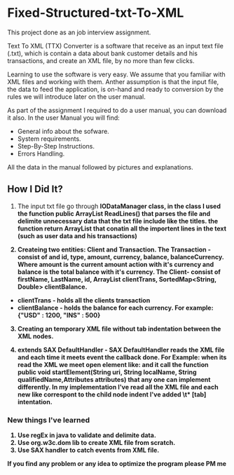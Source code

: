 # Fixed-Structured-txt-To-XML

This project done as an job interview assignment.

Text To XML (TTX) Converter is a software that receive as an input text file (.txt), which is contain a data about bank customer details and his transactions, and create an XML file, by no more than few clicks.

Learning to use the software is very easy. We assume that you familiar with XML files and working with them. Anther assumption is that the input file, the data to feed the application, is on-hand and ready to conversion by the rules we will introduce later on the user manual.

As part of the assignment I required to do a user manual, you can download it also. In the user Manual you will find:
  - General info about the sofware.
  - System requirements.
  - Step-By-Step Instructions.
  - Errors Handling.

All the data in the manual followed by pictures and explanations.

## How I Did It?
  
  1. The input txt file go through <b>IODataManager<b> class, in the class I used the function <b>public ArrayList<String> ReadLines()<b>
  that parses the file and delimite unnecessary data that the txt file include like the titles. the function return ArrayList<string> that conatin all the importent lines in the text (such as user data and his transactions)
  
  2. Createing two entities: Client and Transaction.
  The Transaction - consist of and id, type, amount, currency, balance, balanceCurrency. Where amount is the current amount action with it's currency and balance is the total balance with it's currency.
  The Client- consist of firstName, LastName, id, <b>ArrayList<Transaction> clientTrans<b/>, <b>SortedMap<String, Double> clientBalance<b/>.
  - clientTrans - holds all the clients transaction
  - clientBalance - holds the balance for each currency. For example: {"USD" : 1200, "INS" : 500}
  
  3. Creating an temporary XML file <b>without<b/> tab indentation between the XML nodes.
  
  4. extends SAX DefaultHandler - SAX DefaultHandler reads the XML file and each time it meets event the callback done.
  For Example: when its read the XML we meet open element like: <element> and it call the function public void startElement(String uri, String localName, String qualifiedName,Attributes attributes) that any one can implement differently.
  In my implementation I've read all the XML file and each new like correspont to the child node indent I've added \\t* [tab] intentation.
  
  
  ### New things I've learned
  
 1. Use regEx in java to validate and delimite data.
 2. Use org.w3c.dom lib to create XML file from scratch.
 3. Use SAX handler to catch events from XML file.
 
 <strong> If you find any problem or any idea to optimize the program please PM me <strong/>
